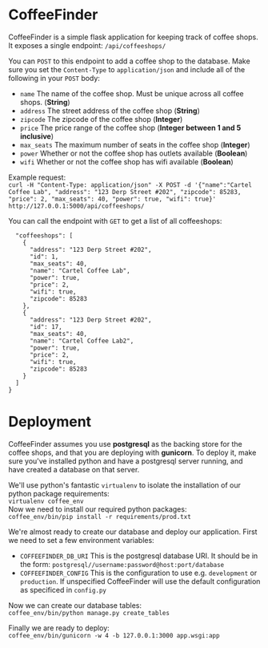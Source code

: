 # CoffeeFinder
CoffeeFinder is a simple flask application for keeping track of coffee shops. It exposes a single endpoint:
`/api/coffeeshops/`

You can `POST` to this endpoint to add a coffee shop to the database. Make sure you set the `Content-Type` to `application/json` and include all of the following in your `POST` body:

- `name` The name of the coffee shop. Must be unique across all coffee shops. (**String**)
- `address` The street address of the coffee shop (**String**)
- `zipcode` The zipcode of the coffee shop (**Integer**)
- `price` The price range of the coffee shop (**Integer between 1 and 5 inclusive**)
- `max_seats` The maximum number of seats in the coffee shop (**Integer**)
- `power` Whether or not the coffee shop has outlets available (**Boolean**)
- `wifi` Whether or not the coffee shop has wifi available (**Boolean**)

Example request:  
`curl -H "Content-Type: application/json" -X POST -d '{"name":"Cartel Coffee Lab", "address": "123 Derp Street #202", "zipcode": 85283, "price": 2, "max_seats": 40, "power": true, "wifi": true}' http://127.0.0.1:5000/api/coffeeshops/`

You can call the endpoint with `GET` to get a list of all coffeeshops:

```json{
  "coffeeshops": [
    {
      "address": "123 Derp Street #202", 
      "id": 1, 
      "max_seats": 40, 
      "name": "Cartel Coffee Lab", 
      "power": true, 
      "price": 2, 
      "wifi": true, 
      "zipcode": 85283
    }, 
    {
      "address": "123 Derp Street #202", 
      "id": 17, 
      "max_seats": 40, 
      "name": "Cartel Coffee Lab2", 
      "power": true, 
      "price": 2, 
      "wifi": true, 
      "zipcode": 85283
    }
  ]
}
```

# Deployment

CoffeeFinder assumes you use **postgresql** as the backing store for the coffee shops, and that you are deploying with **gunicorn**. To deploy it, make sure you've installed python and have a postgresql server running, and have created a database on that server.

We'll use python's fantastic `virtualenv` to isolate the installation of our python package requirements:  
`virtualenv coffee_env`  
Now we need to install our required python packages:  
`coffee_env/bin/pip install -r requirements/prod.txt`

We're almost ready to create our database and deploy our application. First we need to set a few environment variables:
- `COFFEEFINDER_DB_URI` This is the postgresql database URI. It should be in the form: `postgresql//username:password@host:port/database`
- `COFFEEFINDER_CONFIG` This is the configuration to use e.g. `development` or `production`. If unspecified CoffeeFinder will use the default configuration as specificed in `config.py`
 
Now we can create our database tables:  
`coffee_env/bin/python manage.py create_tables`

Finally we are ready to deploy:  
`coffee_env/bin/gunicorn -w 4 -b 127.0.0.1:3000 app.wsgi:app`

